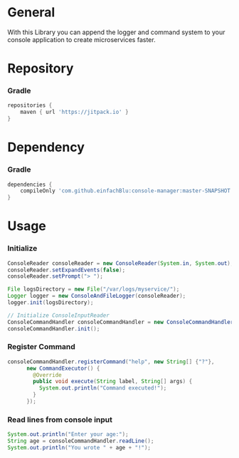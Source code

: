 # General
With this Library you can append the logger and command system to your console application to create microservices faster.

# Repository
### Gradle

```gradle
repositories {
    maven { url 'https://jitpack.io' }
}
```

# Dependency
### Gradle

```gradle
dependencies {
    compileOnly 'com.github.einfachBlu:console-manager:master-SNAPSHOT'
}
```

# Usage
### Initialize
```java
ConsoleReader consoleReader = new ConsoleReader(System.in, System.out);
consoleReader.setExpandEvents(false);
consoleReader.setPrompt("> ");

File logsDirectory = new File("/var/logs/myservice/");
Logger logger = new ConsoleAndFileLogger(consoleReader);
logger.init(logsDirectory);

// Initialize ConsoleInputReader
ConsoleCommandHandler consoleCommandHandler = new ConsoleCommandHandler(consoleReader, logger);
consoleCommandHandler.init();
```

### Register Command
```java
consoleCommandHandler.registerCommand("help", new String[] {"?"},
      new CommandExecutor() {
        @Override
        public void execute(String label, String[] args) {
          System.out.println("Command executed!");
        }
      });
```

### Read lines from console input
```java
System.out.println("Enter your age:");
String age = consoleCommandHandler.readLine();
System.out.println("You wrote " + age + "!");
```
